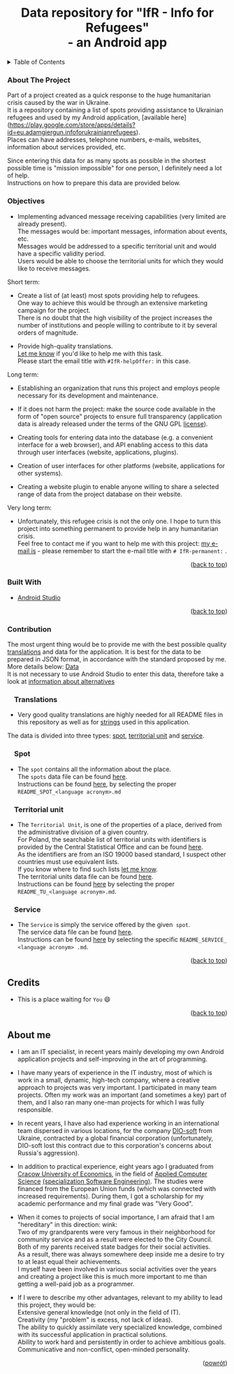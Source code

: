 <h1 align="center">Data repository for "IfR - Info for Refugees"<br>- an Android app</h1>

<!-- TABLE OF CONTENTS -->
<details>
  <summary>Table of Contents</summary>
  <ol>
    <li><a href="#about-the-project">About The Project</a></li>
    <li><a href="#objectives">Objectives</a></li>
    <li><a href="#built-with">Built With</a></li>
    <li><a href="#contribution">Contribution</a>
    <ol>
    <li><a href="#translations">&nbsp;&nbsp;&nbsp;&nbsp;Translations</a></li>
    <li><a href="#spot">&nbsp;&nbsp;&nbsp;&nbsp;Spot</a></li>
    <li><a href="#territorial-unit">&nbsp;&nbsp;&nbsp;&nbsp;Territorial unit</a></li>
    <li><a href="#service">&nbsp;&nbsp;&nbsp;&nbsp;Service</a></li>
    </ol></li>
    <li><a href="#credits">Credits</a></li>
    <li><a href="#about-me">About me</a></li>
  </ol>
</details>

<!-- ABOUT THE PROJECT -->

### About The Project

Part of a project created as a quick response to the huge humanitarian crisis caused by the war in Ukraine.<br>
It is a repository containing a list of spots providing assistance to Ukrainian refugees and used by my Android application, [available here] (https://play.google.com/store/apps/details?id=eu.adamgiergun.infoforukrainianrefugees).<br>
Places can have addresses, telephone numbers, e-mails, websites, information about services provided, etc.

Since entering this data for as many spots as possible in the shortest possible time is "mission impossible" for one person, I definitely need a lot of help.<br>
Instructions on how to prepare this data are provided below.

### Objectives

* Implementing advanced message receiving capabilities (very limited are already present).<br> 
  The messages would be: important messages, information about events, etc.<br>
  Messages would be addressed to a specific territorial unit and would have a specific validity period.<br>
  Users would be able to choose the territorial units for which they would like to receive messages.<br>

Short term:
* Create a list of (at least) most spots providing help to refugees.<br>
  One way to achieve this would be through an extensive marketing campaign for the project.<br>
  There is no doubt that the high visibility of the project increases the number of institutions and people willing to contribute to it by several orders of magnitude.

* Provide high-quality translations.<br>
  [Let me know](mailto:adam.giergun@gmail.com) if you'd like to help me with this task.<br>
  Please start the email title with `#IfR-helpOffer:` in this case.

Long term:
* Establishing an organization that runs this project and employs people necessary for its development and maintenance.

* If it does not harm the project: make the source code available in the form of "open source" projects to ensure full transparency (application data is already released under the terms of the GNU GPL [license](https://github.com/AdamGiergun/IfR-data/blob/main/LICENSE)).

* Creating tools for entering data into the database (e.g. a convenient interface for a web browser), and API enabling access to this data through user interfaces (website, applications, plugins).

* Creation of user interfaces for other platforms (website, applications for other systems).

* Creating a website plugin to enable anyone willing to share a selected range of data from the project database on their website.

Very long term:
* Unfortunately, this refugee crisis is not the only one. I hope to turn this project into something permanent to provide help in any humanitarian crisis. <br>
  Feel free to contact me if you want to help me with this project: [my e-mail is](mailto:adam.giergun@gmail.com) - please remember to start the e-mail title with `# IfR-permanent:` .
<p align="right">(<a href="#top">back to top</a>)</p>

### Built With

* [Android Studio](https://developer.android.com/studio)

<p align="right">(<a href="#top">back to top</a>)</p>

<!-- CONTRIBUTION -->

### Contribution

The most urgent thing would be to provide me with the best possible quality [translations](https://github.com/AdamGiergun/IfR-data#translations) and data for the application.
It is best for the data to be prepared in JSON format, in accordance with the standard proposed by me. More details below: [Data](https://github.com/AdamGiergun/IfR-data#data) <br>
It is not necessary to use Android Studio to enter this data, therefore take a look at [information about alternatives](https://github.com/AdamGiergun/IfR-data/issues/1)

### &nbsp;&nbsp;&nbsp;&nbsp;Translations
* Very good quality translations are highly needed for all README files in this repository as well as for [strings](https://github.com/AdamGiergun/IfR-data/blob/main/data/strings.xml) used in this application.

The data is divided into three types: [spot](https://github.com/AdamGiergun/IfR-data#spot), [territorial unit](https://github.com/AdamGiergun/IfR-data#territorial-unit) and [service](https://github.com/AdamGiergun/IfR-data#service).

### &nbsp;&nbsp;&nbsp;&nbsp;Spot
* The `spot` contains all the information about the place.<br>
  The `spots` data file can be found [here](https://github.com/AdamGiergun/IfR-data/blob/main/data/spots.json). <br>
  Instructions can be found [here](https://github.com/AdamGiergun/IfR-data/blob/main/data/), by selecting the proper `README_SPOT_<language acronym>.md`
  
### &nbsp;&nbsp;&nbsp;&nbsp;Territorial unit
* The `Territorial Unit`, is one of the properties of a place, derived from the administrative division of a given country.<br>
  For Poland, the searchable list of territorial units with identifiers is provided by the Central Statistical Office and can be found [here](https://eteryt.stat.gov.pl/eTeryt/rejestr_teryt/udostepnianie_danych/baza_teryt/uzytkownicy_indywidualni/wyszukiwanie/wyszukiwanie.aspx?contrast=default). <br>
  As the identifiers are from an ISO 19000 based standard, I suspect other countries must use equivalent lists.<br>
  If you know where to find such lists [let me know](https://github.com/AdamGiergun/IfR-data/issues/2). <br>
  The territorial units data file can be found [here](https://github.com/AdamGiergun/IfR-data/blob/main/data/territorialUnits.json). <br>
  Instructions can be found [here](https://github.com/AdamGiergun/IfR-data/blob/main/data/) by selecting the proper `README_TU_<language acronym>.md`.

###  &nbsp;&nbsp;&nbsp;&nbsp;Service  
* The `Service` is simply the service offered by the given` spot`.<br>
  The service data file can be found [here](https://github.com/AdamGiergun/IfR-data/blob/main/data/services.json). <br>
  Instructions can be found [here](https://github.com/AdamGiergun/IfR-data/blob/main/data/) by selecting the specific `README_SERVICE_ <language acronym> .md`.
  
<p align="right">(<a href="#top">back to top</a>)</p>

<!-- ACKNOWLEDGMENTS -->

## Credits

* This is a place waiting for `You` :smile:

<p align="right">(<a href="#top">back to top</a>)</p>

<!-- ABOUT_ME -->

## About me

* I am an IT specialist, in recent years mainly developing my own Android application projects and self-improving in the art of programming.
  
* I have many years of experience in the IT industry, most of which is work in a small, dynamic, high-tech company, where a creative approach to projects was very important.
  I participated in many team projects. Often my work was an important (and sometimes a key) part of them, and I also ran many one-man projects for which I was fully responsible.

* In recent years, I have also had experience working in an international team dispersed in various locations, for the company [DIO-soft](http://www.dio-soft.com/en/) from Ukraine,
  contracted by a global financial corporation (unfortunately, DIO-soft lost this contract due to this corporation's concerns about Russia's aggression).
  
* In addition to practical experience, eight years ago I graduated from [Cracow University of Economics](https://uek.krakow.pl/),
  in the field of [Applied Computer Science](https://studiuj.uek.krakow.pl/listings/kierunek-informatyka-stosowana-niestarówka-i-stopien/) [(specialization Software Engineering)](https://studiuj.uek.krakow.pl/listings/specjalnosc-inzynieria-oprogramowania-niestacjonarne-i-stopien/).
  The studies were financed from the European Union funds (which was connected with increased requirements). During them, I got a scholarship for my academic performance and my final grade was "Very Good".

* When it comes to projects of social importance, I am afraid that I am "hereditary" in this direction: wink: <br>
  Two of my grandparents were very famous in their neighborhood for community service and as a result were elected to the City Council. <br>
  Both of my parents received state badges for their social activities.<br>
  As a result, there was always somewhere deep inside me a desire to try to at least equal their achievements.<br>
  I myself have been involved in various social activities over the years and creating a project like this is much more important to me than getting a well-paid job as a programmer.

* If I were to describe my other advantages, relevant to my ability to lead this project, they would be:<br>
  Extensive general knowledge (not only in the field of IT).<br>
  Creativity (my "problem" is excess, not lack of ideas).<br>
  The ability to quickly assimilate very specialized knowledge, combined with its successful application in practical solutions.<br>
  Ability to work hard and persistently in order to achieve ambitious goals.<br>
  Communicative and non-conflict, open-minded personality.
  
<p align="right">(<a href="#top">powrót</a>)</p>
